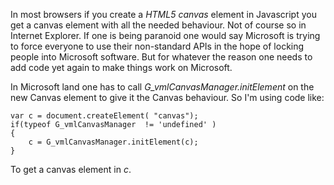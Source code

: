 In most browsers if you create a *HTML5 canvas* element in
Javascript you get a canvas element with all the needed behaviour.
Not of course so in Internet Explorer.  If one is being paranoid
one would say Microsoft is trying to force everyone to use their
non-standard APIs in the hope of locking people into Microsoft
software.  But for whatever the reason one needs to add code
yet again to make things work on Microsoft.

In Microsoft land one has to call *G_vmlCanvasManager.initElement*
on the new Canvas element to give it the Canvas behaviour.
So I'm using code like:

~~~
var c = document.createElement( "canvas");
if(typeof G_vmlCanvasManager  != 'undefined' )
{
	c = G_vmlCanvasManager.initElement(c);
}

~~~
To get a canvas element in *c*.
